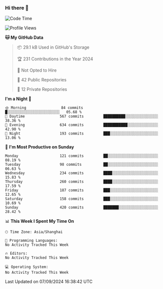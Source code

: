### Hi there 👋

<!--
**robinWongM/robinWongM** is a ✨ _special_ ✨ repository because its `README.md` (this file) appears on your GitHub profile.

Here are some ideas to get you started:

- 🔭 I’m currently working on ...
- 🌱 I’m currently learning ...
- 👯 I’m looking to collaborate on ...
- 🤔 I’m looking for help with ...
- 💬 Ask me about ...
- 📫 How to reach me: ...
- 😄 Pronouns: ...
- ⚡ Fun fact: ...
-->

<!--START_SECTION:waka-->
![Code Time](http://img.shields.io/badge/Code%20Time-263%20hrs%2050%20mins-blue)

![Profile Views](http://img.shields.io/badge/Profile%20Views-1-blue)

**🐱 My GitHub Data** 

> 📦 29.1 kB Used in GitHub's Storage 
 > 
> 🏆 231 Contributions in the Year 2024
 > 
> 🚫 Not Opted to Hire
 > 
> 📜 42 Public Repositories 
 > 
> 🔑 12 Private Repositories 
 > 
**I'm a Night 🦉** 

```text
🌞 Morning                84 commits          █░░░░░░░░░░░░░░░░░░░░░░░░   05.68 % 
🌆 Daytime                567 commits         ██████████░░░░░░░░░░░░░░░   38.36 % 
🌃 Evening                634 commits         ███████████░░░░░░░░░░░░░░   42.90 % 
🌙 Night                  193 commits         ███░░░░░░░░░░░░░░░░░░░░░░   13.06 % 
```
📅 **I'm Most Productive on Sunday** 

```text
Monday                   121 commits         ██░░░░░░░░░░░░░░░░░░░░░░░   08.19 % 
Tuesday                  98 commits          ██░░░░░░░░░░░░░░░░░░░░░░░   06.63 % 
Wednesday                234 commits         ████░░░░░░░░░░░░░░░░░░░░░   15.83 % 
Thursday                 260 commits         ████░░░░░░░░░░░░░░░░░░░░░   17.59 % 
Friday                   187 commits         ███░░░░░░░░░░░░░░░░░░░░░░   12.65 % 
Saturday                 158 commits         ███░░░░░░░░░░░░░░░░░░░░░░   10.69 % 
Sunday                   420 commits         ███████░░░░░░░░░░░░░░░░░░   28.42 % 
```


📊 **This Week I Spent My Time On** 

```text
🕑︎ Time Zone: Asia/Shanghai

💬 Programming Languages: 
No Activity Tracked This Week

🔥 Editors: 
No Activity Tracked This Week

💻 Operating System: 
No Activity Tracked This Week
```


 Last Updated on 07/09/2024 16:38:42 UTC
<!--END_SECTION:waka-->
